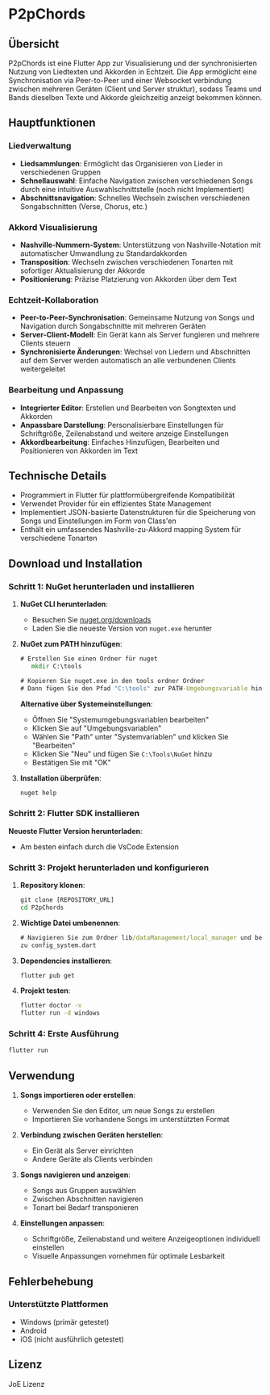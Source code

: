 # P2pChords

## Übersicht
P2pChords ist eine Flutter App zur Visualisierung und der synchronisierten Nutzung von Liedtexten und Akkorden in Echtzeit. Die App ermöglicht eine Synchronisation via Peer-to-Peer und einer Websocket verbindung zwischen mehreren Geräten (Client und Server struktur), sodass Teams und Bands dieselben Texte und Akkorde gleichzeitig anzeigt bekommen können.

## Hauptfunktionen

### Liedverwaltung
- **Liedsammlungen**: Ermöglicht das Organisieren von Lieder in verschiedenen Gruppen
- **Schnellauswahl**: Einfache Navigation zwischen verschiedenen Songs durch eine intuitive Auswahlschnittstelle (noch nicht Implementiert)
- **Abschnittsnavigation**: Schnelles Wechseln zwischen verschiedenen Songabschnitten (Verse, Chorus, etc.)

### Akkord Visualisierung
- **Nashville-Nummern-System**: Unterstützung von Nashville-Notation mit automatischer Umwandlung zu Standardakkorden
- **Transposition**: Wechseln zwischen verschiedenen Tonarten mit sofortiger Aktualisierung der Akkorde
- **Positionierung**: Präzise Platzierung von Akkorden über dem Text

### Echtzeit-Kollaboration
- **Peer-to-Peer-Synchronisation**: Gemeinsame Nutzung von Songs und Navigation durch Songabschnitte mit mehreren Geräten
- **Server-Client-Modell**: Ein Gerät kann als Server fungieren und mehrere Clients steuern
- **Synchronisierte Änderungen**: Wechsel von Liedern und Abschnitten auf dem Server werden automatisch an alle verbundenen Clients weitergeleitet

### Bearbeitung und Anpassung
- **Integrierter Editor**: Erstellen und Bearbeiten von Songtexten und Akkorden
- **Anpassbare Darstellung**: Personalisierbare Einstellungen für Schriftgröße, Zeilenabstand und weitere anzeige Einstellungen
- **Akkordbearbeitung**: Einfaches Hinzufügen, Bearbeiten und Positionieren von Akkorden im Text

## Technische Details
- Programmiert in Flutter für plattformübergreifende Kompatibilität
- Verwendet Provider für ein effizientes State Management
- Implementiert JSON-basierte Datenstrukturen für die Speicherung von Songs und Einstellungen im Form von Class'en
- Enthält ein umfassendes Nashville-zu-Akkord mapping System für verschiedene Tonarten

## Download und Installation

### Schritt 1: NuGet herunterladen und installieren

1. **NuGet CLI herunterladen**:
   - Besuchen Sie [nuget.org/downloads](https://www.nuget.org/downloads)
   - Laden Sie die neueste Version von `nuget.exe` herunter

2. **NuGet zum PATH hinzufügen**:
   ```cmd
   # Erstellen Sie einen Ordner für nuget
      mkdir C:\tools
   
   # Kopieren Sie nuget.exe in den tools ordner Ordner
   # Dann fügen Sie den Pfad "C:\tools" zur PATH-Umgebungsvariable hinzu
   ```
   
   **Alternative über Systemeinstellungen**:
   - Öffnen Sie "Systemumgebungsvariablen bearbeiten"
   - Klicken Sie auf "Umgebungsvariablen"
   - Wählen Sie "Path" unter "Systemvariablen" und klicken Sie "Bearbeiten"
   - Klicken Sie "Neu" und fügen Sie `C:\Tools\NuGet` hinzu
   - Bestätigen Sie mit "OK"

3. **Installation überprüfen**:
   ```cmd
   nuget help
   ```

### Schritt 2: Flutter SDK installieren

   **Neueste Flutter Version herunterladen**:
   - Am besten einfach durch die VsCode Extension

### Schritt 3: Projekt herunterladen und konfigurieren

1. **Repository klonen**:
   ```cmd
   git clone [REPOSITORY_URL]
   cd P2pChords
   ```

2. **Wichtige Datei umbenennen**:
   ```cmd
   # Navigieren Sie zum Ordner lib/dataManagement/local_manager und benennen Sie die Datei config_system_stub.dart um
   zu config_system.dart
   ```

3. **Dependencies installieren**:
   ```cmd
   flutter pub get
   ```

4. **Projekt testen**:
   ```cmd
   flutter doctor -v
   flutter run -d windows
   ```

### Schritt 4: Erste Ausführung

```cmd
flutter run
```

## Verwendung

1. **Songs importieren oder erstellen**:
   - Verwenden Sie den Editor, um neue Songs zu erstellen
   - Importieren Sie vorhandene Songs im unterstützten Format

2. **Verbindung zwischen Geräten herstellen**:
   - Ein Gerät als Server einrichten
   - Andere Geräte als Clients verbinden

3. **Songs navigieren und anzeigen**:
   - Songs aus Gruppen auswählen
   - Zwischen Abschnitten navigieren
   - Tonart bei Bedarf transponieren

4. **Einstellungen anpassen**:
   - Schriftgröße, Zeilenabstand und weitere Anzeigeoptionen individuell einstellen
   - Visuelle Anpassungen vornehmen für optimale Lesbarkeit

## Fehlerbehebung

### Unterstützte Plattformen
- Windows (primär getestet)
- Android 
- iOS (nicht ausführlich getestet)

## Lizenz
JoE Lizenz